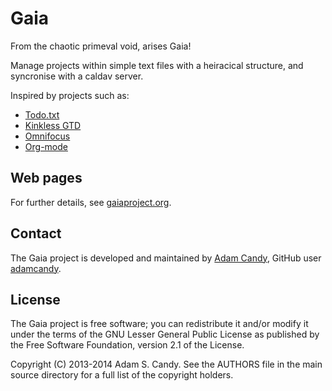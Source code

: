 Gaia
====

From the chaotic primeval void, arises Gaia!

Manage projects within simple text files with a heiracical structure, and syncronise with a caldav server.

Inspired by projects such as:

- [Todo.txt](http://todotxt.com)
- [Kinkless GTD](http://lifehacker.com/128583/the-kinkless-gtd-system)
- [Omnifocus](https://www.omnigroup.com/omnifocus)
- [Org-mode](http://orgmode.org)

Web pages
---------

For further details, see [gaiaproject.org](http://gaiaproject.org).

Contact
-------

The Gaia project is developed and maintained by [Adam Candy](contact@gaiaproject.org), GitHub user [adamcandy](https://github.com/adamcandy).

License
-------

The Gaia project is free software; you can redistribute it and/or modify it under the terms of the GNU Lesser General Public License as published by the Free Software Foundation, version 2.1 of the License.

Copyright (C) 2013-2014 Adam S. Candy.
See the AUTHORS file in the main source directory for a full list of the copyright holders.




